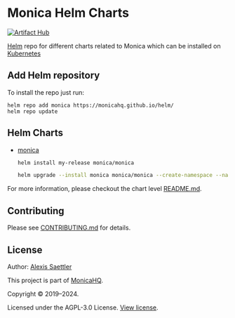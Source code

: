 # Monica Helm Charts

[![Artifact Hub](https://img.shields.io/endpoint?url=https://artifacthub.io/badge/repository/monica)](https://artifacthub.io/packages/search?repo=monica)

[Helm](https://helm.sh) repo for different charts related to Monica which can be installed on [Kubernetes](https://kubernetes.io)

## Add Helm repository

To install the repo just run:

```console
helm repo add monica https://monicahq.github.io/helm/
helm repo update
```

## Helm Charts

* [monica](https://monicahq.github.io/helm/)

  ```sh
  helm install my-release monica/monica
  ```

  ```sh
  helm upgrade --install monica monica/monica --create-namespace --namespace monica
  ```

For more information, please checkout the chart level [README.md](./charts/monica/README.md).


## Contributing

Please see [CONTRIBUTING.md](CONTRIBUTING.md) for details.

## License

Author: [Alexis Saettler](https://github.com/asbiin)

This project is part of [MonicaHQ](https://github.com/monicahq/).

Copyright © 2019–2024.

Licensed under the AGPL-3.0 License. [View license](LICENSE.md).
